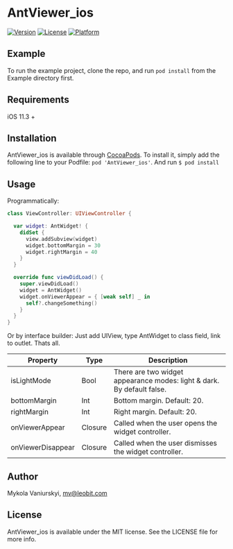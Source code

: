 # AntViewer_ios

[![Version](https://img.shields.io/cocoapods/v/AntViewer_ios.svg?style=flat)](https://cocoapods.org/pods/AntViewer_ios)
[![License](https://img.shields.io/cocoapods/l/AntViewer_ios.svg?style=flat)](https://cocoapods.org/pods/AntViewer_ios)
[![Platform](https://img.shields.io/cocoapods/p/AntViewer_ios.svg?style=flat)](https://cocoapods.org/pods/AntViewer_ios)

## Example

To run the example project, clone the repo, and run `pod install` from the Example directory first.

## Requirements

iOS 11.3 +

## Installation

AntViewer_ios is available through [CocoaPods](https://cocoapods.org). To install
it, simply add the following line to your Podfile:
`pod 'AntViewer_ios'`.
And run `$ pod install`

## Usage

Programmatically: 
```swift
class ViewController: UIViewController {

  var widget: AntWidget! {
    didSet {
      view.addSubview(widget)
      widget.bottomMargin = 30
      widget.rightMargin = 40
    }
  }

  override func viewDidLoad() {
    super.viewDidLoad()
    widget = AntWidget()
    widget.onViewerAppear = { [weak self] _ in
      self?.changeSomething()
    }
  }
}
```
Or by interface builder: 
Just add UIView, type AntWidget to class field, link to outlet. Thats all.



| Property          | Type     | Description                                                            |
|-------------------|----------|------------------------------------------------------------------------|
| isLightMode       | Bool     | There are two widget appearance modes: light & dark. By default false. |
| bottomMargin      | Int   | Bottom margin. Default: 20.                                            |
| rightMargin       | Int   | Right margin. Default: 20.                                             |
| onViewerAppear    | Closure | Called when the user opens the widget controller.                      |
| onViewerDisappear | Closure | Called when the user dismisses the widget controller.                  |


## Author

Mykola Vaniurskyi, mv@leobit.com

## License

AntViewer_ios is available under the MIT license. See the LICENSE file for more info.

